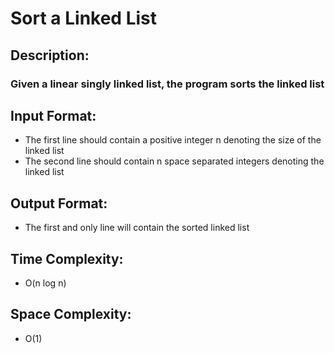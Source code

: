 # Sort a Linked List
## Description:
### Given a linear singly linked list, the program sorts the linked list
## Input Format:
* The first line should contain a positive integer n denoting the size of the linked list
* The second line should contain n space separated integers denoting the linked list
## Output Format:
* The first and only line will contain the sorted linked list
## Time Complexity: 
* O(n log n)
## Space Complexity: 
* O(1)